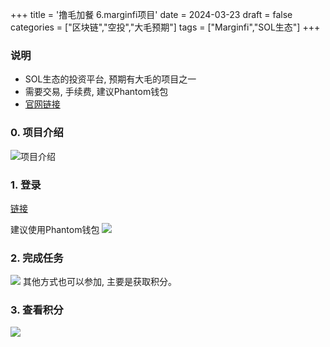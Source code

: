 +++
title = '撸毛加餐 6.marginfi项目'
date = 2024-03-23
draft = false
categories = ["区块链","空投","大毛预期"]
tags = ["Marginfi","SOL生态"]
+++


### 说明
- SOL生态的投资平台, 预期有大毛的项目之一
- 需要交易, 手续费, 建议Phantom钱包
- [官网链接](https://www.mfi.gg/refer/ce7dca36-2f0c-474c-8ff5-098f02428edd)

### 0. 项目介绍
![项目介绍](/airdrop/marginfi-rootdata.png)

### 1. 登录
[链接](https://www.mfi.gg/refer/ce7dca36-2f0c-474c-8ff5-098f02428edd)

建议使用Phantom钱包
![](/airdrop/marginfi-1.png)

### 2. 完成任务
![](/airdrop/marginfi-2.png)
其他方式也可以参加, 主要是获取积分。

### 3. 查看积分
![](/airdrop/marginfi-3.png)